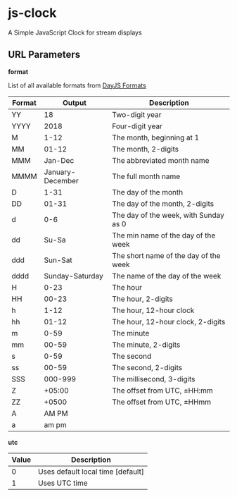 # js-clock
A Simple JavaScript Clock for stream displays

## URL Parameters

**format**

List of all available formats from [DayJS Formats](https://day.js.org/docs/en/display/format) 

Format | Output           | Description
-------|------------------|--------------------------------------
YY     | 18               | Two-digit year
YYYY   | 2018             | Four-digit year
M      | 1-12             | The month, beginning at 1
MM     | 01-12            | The month, 2-digits
MMM    | Jan-Dec          | The abbreviated month name
MMMM   | January-December | The full month name
D      | 1-31             | The day of the month
DD     | 01-31            | The day of the month, 2-digits
d      | 0-6              | The day of the week, with Sunday as 0
dd     | Su-Sa            | The min name of the day of the week
ddd    | Sun-Sat          | The short name of the day of the week
dddd   | Sunday-Saturday  | The name of the day of the week
H      | 0-23             | The hour
HH     | 00-23            | The hour, 2-digits
h      | 1-12             | The hour, 12-hour clock
hh     | 01-12            | The hour, 12-hour clock, 2-digits
m      | 0-59             | The minute
mm     | 00-59            | The minute, 2-digits
s      | 0-59             | The second
ss     | 00-59            | The second, 2-digits
SSS    | 000-999          | The millisecond, 3-digits
Z      | +05:00           | The offset from UTC, ±HH:mm
ZZ     | +0500            | The offset from UTC, ±HHmm
A      | AM PM            | 
a      | am pm            | 


**utc**

Value | Description
------|----------------------------------
0     | Uses default local time [default]
1     | Uses UTC time
